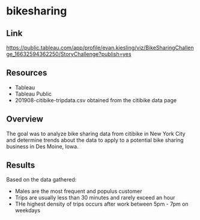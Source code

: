 # bikesharing

## Link
https://public.tableau.com/app/profile/evan.kiesling/viz/BikeSharingChallenge_16632594362250/StoryChallenge?publish=yes

## Resources
- Tableau
- Tableau Public
- 201908-citibike-tripdata.csv obtained from the citibike data page

## Overview
The goal was to analyze bike sharing data from citibike in New York City and determine trends about the data to apply to a potential bike sharing business in Des Moine, Iowa.

## Results
Based on the data gathered:
- Males are the most frequent and populus customer 
- Trips are usually less than 30 minutes and rarely exceed an hour
- THe highest density of trips occurs after work between 5pm - 7pm on weekdays
